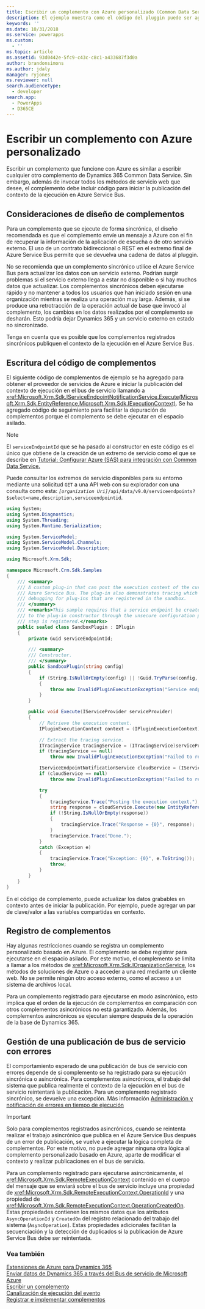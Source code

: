 ```yaml
---
title: Escribir un complemento con Azure personalizado (Common Data Service) | Microsoft Docs
description: El ejemplo muestra como el código del pluggin puede ser agragado para obtener el proveedor de servicio Azure e iniciar la publicación del contexto de ejecución en el bus de servicio mediante la llamada IExecutionContext .
keywords: ''
ms.date: 10/31/2018
ms.service: powerapps
ms.custom:
  - ''
ms.topic: article
ms.assetid: 93d0442e-5fc9-c43c-c8c1-a433687f3d0a
author: brandonsimons
ms.author: jdaly
manager: ryjones
ms.reviewer: null
search.audienceType:
  - developer
search.app:
  - PowerApps
  - D365CE
---
```


# <a name="write-a-custom-azure-aware-plug-in"></a>Escribir un complemento con Azure personalizado

<!-- https://docs.microsoft.com/dynamics365/customer-engagement/developer/write-custom-azure-aware-plugin -->

Escribir un complemento que funcione con Azure es similar a escribir cualquier otro complemento de Dynamics 365 Common Data Service. Sin embargo, además de invocar todos los métodos de servicio web que desee, el complemento debe incluir código para iniciar la publicación del contexto de la ejecución en Azure Service Bus.  
  
<a name="bkmk_design"></a>

## <a name="plug-in-design-considerations"></a>Consideraciones de diseño de complementos  
Para un complemento que se ejecute de forma sincrónica, el diseño recomendada es que el complemento envíe un mensaje a Azure con el fin de recuperar la información de la aplicación de escucha o de otro servicio externo. El uso de un contrato bidireccional o REST en el extremo final de Azure Service Bus permite que se devuelva una cadena de datos al pluggin.  
  
No se recomienda que un complemento sincrónico utilice el Azure Service Bus para actualizar los datos con un servicio externo. Podrían surgir problemas si el servicio externo llega a estar no disponible o si hay muchos datos que actualizar. Los complementos sincrónicos deben ejecutarse rápido y no mantener a todos los usuarios que han iniciado sesión en una organización mientras se realiza una operación muy larga. Además, si se produce una retrotracción de la operación actual de base que invocó al complemento, los cambios en los datos realizados por el complemento se desharán. Esto podría dejar Dynamics 365 y un servicio externo en estado no sincronizado.  
  
Tenga en cuenta que es posible que los complementos registrados sincrónicos publiquen el contexto de la ejecución en el Azure Service Bus.  
  
<a name="bkmk_writing"></a>
  
## <a name="write-the-plug-in-code"></a>Escritura del código de complementos 
 
El siguiente código de complementos de ejemplo se ha agregado para obtener el proveedor de servicios de Azure e iniciar la publicación del contexto de ejecución en el bus de servicio llamando a <xref:Microsoft.Xrm.Sdk.IServiceEndpointNotificationService.Execute(Microsoft.Xrm.Sdk.EntityReference,Microsoft.Xrm.Sdk.IExecutionContext)>. Se ha agregado código de seguimiento para facilitar la depuración de complementos porque el complemento se debe ejecutar en el espacio asilado.  

> [!NOTE]
> El `serviceEndpointId` que se ha pasado al constructor en este código es el único que obtiene de la creación de un extremo de servicio como el que se describe en [Tutorial: Configurar Azure (SAS) para integración con Common Data Service.](walkthrough-configure-azure-sas-integration.md)
>
> Puede consultar los extremos de servicio disponibles para su entorno mediante una solicitud `GET` a una API web con su explorador con una consulta como esta: *`[organization Uri]`*`/api/data/v9.0/serviceendpoints?$select=name,description,serviceendpointid`.
  
```csharp
using System;
using System.Diagnostics;
using System.Threading;
using System.Runtime.Serialization;

using System.ServiceModel;
using System.ServiceModel.Channels;
using System.ServiceModel.Description;

using Microsoft.Xrm.Sdk;

namespace Microsoft.Crm.Sdk.Samples
{
    /// <summary>
    /// A custom plug-in that can post the execution context of the current message to the Windows
    /// Azure Service Bus. The plug-in also demonstrates tracing which assist with
    /// debugging for plug-ins that are registered in the sandbox.
    /// </summary>
    /// <remarks>This sample requires that a service endpoint be created first, and its ID passed
    /// to the plug-in constructor through the unsecure configuration parameter when the plug-in
    /// step is registered.</remarks>
    public sealed class SandboxPlugin : IPlugin
    {
        private Guid serviceEndpointId; 

        /// <summary>
        /// Constructor.
        /// </summary>
        public SandboxPlugin(string config)
        {
            if (String.IsNullOrEmpty(config) || !Guid.TryParse(config, out serviceEndpointId))
            {
                throw new InvalidPluginExecutionException("Service endpoint ID should be passed as config.");
            }
        }

        public void Execute(IServiceProvider serviceProvider)
        {
            // Retrieve the execution context.
            IPluginExecutionContext context = (IPluginExecutionContext)serviceProvider.GetService(typeof(IPluginExecutionContext));

            // Extract the tracing service.
            ITracingService tracingService = (ITracingService)serviceProvider.GetService(typeof(ITracingService));
            if (tracingService == null)
                throw new InvalidPluginExecutionException("Failed to retrieve the tracing service.");

            IServiceEndpointNotificationService cloudService = (IServiceEndpointNotificationService)serviceProvider.GetService(typeof(IServiceEndpointNotificationService));
            if (cloudService == null)
                throw new InvalidPluginExecutionException("Failed to retrieve the service bus service.");

            try
            {
                tracingService.Trace("Posting the execution context.");
                string response = cloudService.Execute(new EntityReference("serviceendpoint", serviceEndpointId), context);
                if (!String.IsNullOrEmpty(response))
                {
                    tracingService.Trace("Response = {0}", response);
                }
                tracingService.Trace("Done.");
            }
            catch (Exception e)
            {
                tracingService.Trace("Exception: {0}", e.ToString());
                throw;
            }
        }
    }
}
```  
  
En el código de complemento, puede actualizar los datos grabables en contexto antes de iniciar la publicación. Por ejemplo, puede agregar un par de clave/valor a las variables compartidas en contexto. 
  
<a name="bkmk_registration"></a>

## <a name="plug-in-registration"></a>Registro de complementos

Hay algunas restricciones cuando se registra un complemento personalizado basado en Azure. El complemento se debe registrar para ejecutarse en el espacio asilado. Por este motivo, el complemento se limita a llamar a los métodos de <xref:Microsoft.Xrm.Sdk.IOrganizationService>, los métodos de soluciones de Azure o a acceder a una red mediante un cliente web. No se permite ningún otro acceso externo, como el acceso a un sistema de archivos local.  
  
Para un complemento registrado para ejecutarse en modo asincrónico, esto implica que el orden de la ejecución de complementos en comparación con otros complementos asincrónicos no está garantizado. Además, los complementos asincrónicos se ejecutan siempre después de la operación de la base de Dynamics 365.  
  
<a name="bkmk_failure"></a>
 
## <a name="handle-a-failed-service-bus-post"></a>Gestión de una publicación de bus de servicio con errores

El comportamiento esperado de una publicación de bus de servicio con errores depende de si complemento se ha registrado para su ejecución sincrónica o asincrónica. Para complementos asincrónicos, el trabajo del sistema que publica realmente el contexto de la ejecución en el bus de servicio reintentará la publicación. Para un complemento registrado sincrónico, se devuelve una excepción. Más información [Administración y notificación de errores en tiempo de ejecución](azure-integration.md)  
  
> [!IMPORTANT]
>  Solo para complementos registrados asincrónicos, cuando se reintenta realizar el trabajo asincrónico que publica en el Azure Service Bus después de un error de publicación, se vuelve a ejecutar la lógica completa de complementos. Por este motivo, no puede agregar ninguna otra lógica al complemento personalizado basado en Azure, aparte de modificar el contexto y realizar publicaciones en el bus de servicio.  
  
Para un complemento registrado para ejecutarse asincrónicamente, el <xref:Microsoft.Xrm.Sdk.RemoteExecutionContext> contenido en el cuerpo del mensaje que se enviará sobre el bus de servicio incluye una propiedad de <xref:Microsoft.Xrm.Sdk.RemoteExecutionContext.OperationId> y una propiedad de <xref:Microsoft.Xrm.Sdk.RemoteExecutionContext.OperationCreatedOn>. Estas propiedades contienen los mismos datos que los atributos `AsyncOperationId` y `CreatedOn` del registro relacionado del trabajo del sistema (`AsyncOperation`). Estas propiedades adicionales facilitan la secuenciación y la detección de duplicados si la publicación de Azure Service Bus debe ser reintentada.  
  
### <a name="see-also"></a>Vea también

[Extensiones de Azure para Dynamics 365](azure-integration.md)<br />
[Enviar datos de Dynamics 365 a través del Bus de servicio de Microsoft Azure](work-data-azure-solution.md)<br />
[Escribir un complemento](write-plug-in.md)<br />
[Canalización de ejecución del evento](event-framework.md)<br />
[Registrar e implementar complementos](register-plug-in.md)
